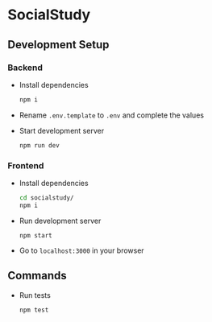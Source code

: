 # SocialStudy

## Development Setup

### Backend

- Install dependencies

  ```bash
  npm i
  ```

- Rename `.env.template` to `.env` and complete the values

- Start development server
  ```
  npm run dev
  ```

### Frontend

- Install dependencies

  ```bash
  cd socialstudy/
  npm i
  ```

- Run development server

  ```
  npm start
  ```

- Go to `localhost:3000` in your browser

## Commands

- Run tests
  ```
  npm test
  ```
